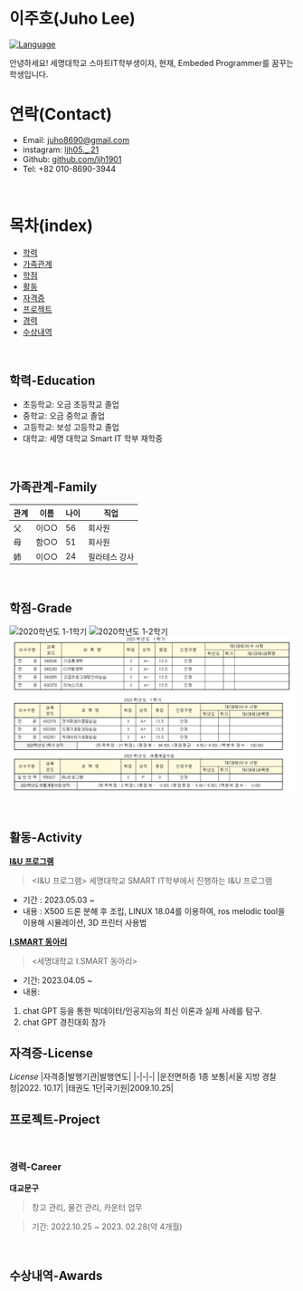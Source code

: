 이주호(Juho Lee)
======================
[![Language](https://img.shields.io/badge/HTML-red.svg?style=for-the-badge&logo=html5&logoColor=white)](https://ljh1901.github.io/3.First-Aid/) 


안녕하세요! 세명대학교 스마트IT학부생이자, 현재, Embeded Programmer를 꿈꾸는 학생입니다.
# 연락(Contact)
* Email: [juho8690@gmail.com](https://gmail.com)
* instagram: [ljh05._.21](https://www.instagram.com/ljh05._.21)
* Github: [github.com/ljh1901](https://github.com/ljh1901)
* Tel: +82 010-8690-3944

<br/>

# 목차(index)
- [학력](#학력-Education)
- [가족관계](#가족관계-Family)
- [학점](#학점-Grade)
- [활동](#활동-Activity)
- [자격증](#자격증-License)
- [프로젝트](#프로젝트-Project)
- [경력](#경력-Career)
- [수상내역](#수상내역-Awards)

<br/>

## 학력-Education
- 초등학교: 오금 초등학교 졸업
- 중학교: 오금 중학교 졸업
- 고등학교: 보성 고등학교 졸업
- 대학교: 세명 대학교 Smart IT 학부 재학중


<br/>

## 가족관계-Family
|관계|이름|나이|직업|
|-|-|-|-|
|父|이○○|56|회사원|
|母|함○○|51|회사원|
|姉|이○○|24|필라테스 강사|


<br/>

## 학점-Grade
![2020학년도 1-1학기](성적.PNG)
![2020학년도 1-2학기](성적2.PNG)
![2023학년도 2-1학기](성적3.png)
![2023학년도 2-1학기](성적4.png)


<br/>

## 활동-Activity

[**I&U 프로그램**](http://www.semyung.ac.kr/cop/bbs/BBSMSTR_000000000207/selectBoardList.do?bbsId=BBSMSTR_000000000207&pageIndex=1&kind=&mno=sitemap_12&searchCnd=&searchWrd=)
> <I&U 프로그램>
> 세명대학교 SMART IT학부에서 진행하는 I&U 프로그램

* 기간 : 2023.05.03 ~ 
* 내용 : X500 드론 분해 후 조립, LINUX 18.04를 이용하여, ros melodic tool을 이용해 시뮬레이션, 3D 프린터 사용법

[**I.SMART 동아리**](http://www.semyung.ac.kr/cop/bbs/BBSMSTR_000000000207/selectBoardList.do?bbsId=BBSMSTR_000000000207&pageIndex=1&kind=&mno=sitemap_12&searchCnd=&searchWrd=)
> <세명대학교 I.SMART 동아리>

* 기간: 2023.04.05 ~
* 내용: 
1. chat GPT 등을 통한 빅데이터/인공지능의 최신 이론과 실제 사례를 탐구.
2. chat GPT 경진대회 참가

## 자격증-License
*License*
|자격증|발행기관|발행연도|
|-|-|-|
|운전면허증 1종 보통|서울 지방 경찰청|2022. 10.17|
|태권도 1단|국기원|2009.10.25|

##  프로젝트-Project



<br/>

### 경력-Career
**대교문구**

> 창고 관리, 물건 관리, 카운터 업무 

> 기간: 2022.10.25 ~ 2023. 02.28(약 4개월)

<br/>

## 수상내역-Awards

